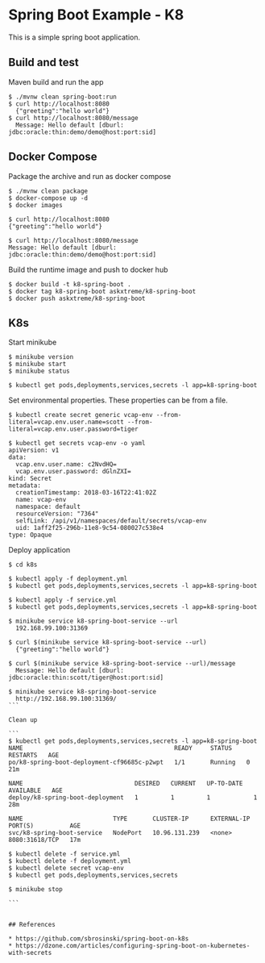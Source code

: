 # Spring Boot Example - K8

This is a simple spring boot application. 

## Build and test

Maven build and run the app

```
$ ./mvnw clean spring-boot:run 
$ curl http://localhost:8080
  {"greeting":"hello world"}
$ curl http://localhost:8080/message
  Message: Hello default [dburl: jdbc:oracle:thin:demo/demo@host:port:sid]
```

## Docker Compose

Package the archive and run as docker compose

```
$ ./mvnw clean package
$ docker-compose up -d
$ docker images

$ curl http://localhost:8080
{"greeting":"hello world"}

$ curl http://localhost:8080/message
Message: Hello default [dburl: jdbc:oracle:thin:demo/demo@host:port:sid]
```

Build the runtime image and push to docker hub

```
$ docker build -t k8-spring-boot .
$ docker tag k8-spring-boot askxtreme/k8-spring-boot
$ docker push askxtreme/k8-spring-boot
```

## K8s 

Start minikube

```
$ minikube version
$ minikube start
$ minikube status

$ kubectl get pods,deployments,services,secrets -l app=k8-spring-boot
```

Set environmental properties. These properties can be from a file.

```
$ kubectl create secret generic vcap-env --from-literal=vcap.env.user.name=scott --from-literal=vcap.env.user.password=tiger
	
$ kubectl get secrets vcap-env -o yaml
apiVersion: v1
data:
  vcap.env.user.name: c2NvdHQ=
  vcap.env.user.password: dGlnZXI=
kind: Secret
metadata:
  creationTimestamp: 2018-03-16T22:41:02Z
  name: vcap-env
  namespace: default
  resourceVersion: "7364"
  selfLink: /api/v1/namespaces/default/secrets/vcap-env
  uid: 1aff2f25-296b-11e8-9c54-080027c538e4
type: Opaque
```

Deploy application

````
$ cd k8s

$ kubectl apply -f deployment.yml
$ kubectl get pods,deployments,services,secrets -l app=k8-spring-boot

$ kubectl apply -f service.yml
$ kubectl get pods,deployments,services,secrets -l app=k8-spring-boot

$ minikube service k8-spring-boot-service --url
  192.168.99.100:31369
  
$ curl $(minikube service k8-spring-boot-service --url)
  {"greeting":"hello world"}
  
$ curl $(minikube service k8-spring-boot-service --url)/message
  Message: Hello default [dburl: jdbc:oracle:thin:scott/tiger@host:port:sid]
  
$ minikube service k8-spring-boot-service 
  http://192.168.99.100:31369/
```

Clean up

```
$ kubectl get pods,deployments,services,secrets -l app=k8-spring-boot
NAME                                          READY     STATUS    RESTARTS   AGE
po/k8-spring-boot-deployment-cf96685c-p2wpt   1/1       Running   0          21m

NAME                               DESIRED   CURRENT   UP-TO-DATE   AVAILABLE   AGE
deploy/k8-spring-boot-deployment   1         1         1            1           28m

NAME                         TYPE       CLUSTER-IP      EXTERNAL-IP   PORT(S)          AGE
svc/k8-spring-boot-service   NodePort   10.96.131.239   <none>        8080:31618/TCP   17m

$ kubectl delete -f service.yml
$ kubectl delete -f deployment.yml
$ kubectl delete secret vcap-env
$ kubectl get pods,deployments,services,secrets

$ minikube stop

```


## References

* https://github.com/sbrosinski/spring-boot-on-k8s 
* https://dzone.com/articles/configuring-spring-boot-on-kubernetes-with-secrets
